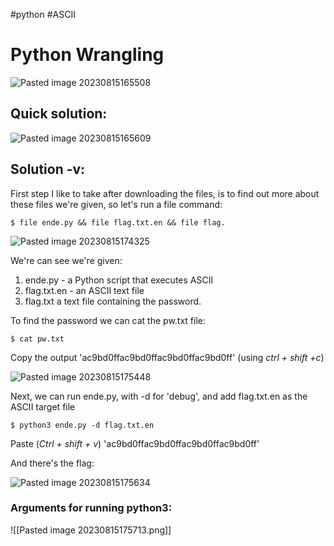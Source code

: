 #python #ASCII 
# Python Wrangling

![Pasted image 20230815165508](https://github.com/Meowdypi/picoCTF/assets/122643833/f12fbc72-2a43-4869-a303-8b97c4037b25)

## Quick solution:

![Pasted image 20230815165609](https://github.com/Meowdypi/picoCTF/assets/122643833/0cea8a6a-a784-4ce1-9b84-e70494df04ce)

## Solution -v:
First step I like to take after downloading the files, is to find out more about these files we're given, so let's run a file command:
	
	$ file ende.py && file flag.txt.en && file flag.

![Pasted image 20230815174325](https://github.com/Meowdypi/picoCTF/assets/122643833/dd1febc1-5964-4ea3-b9d2-bfc04bbb77a8)


We're can see we're given: 
1. ende.py - a Python script that executes ASCII
2. flag.txt.en - an ASCII text file
3. flag.txt a text file containing the password.


To find the password we can cat the pw.txt file:

	$ cat pw.txt
	
Copy the output 'ac9bd0ffac9bd0ffac9bd0ffac9bd0ff' (using *ctrl + shift +c*)

![Pasted image 20230815175448](https://github.com/Meowdypi/picoCTF/assets/122643833/a1955b12-8b9a-4b66-8c17-d282c662df56)


Next, we can run ende.py, with -d for 'debug', and add flag.txt.en as the ASCII target file 

	$ python3 ende.py -d flag.txt.en


Paste (*Ctrl + shift + v*) 'ac9bd0ffac9bd0ffac9bd0ffac9bd0ff'

And there's the flag:

![Pasted image 20230815175634](https://github.com/Meowdypi/picoCTF/assets/122643833/437be390-b64d-463c-b3d9-5f307a64ff46)


### Arguments for running python3:
![[Pasted image 20230815175713.png]]

